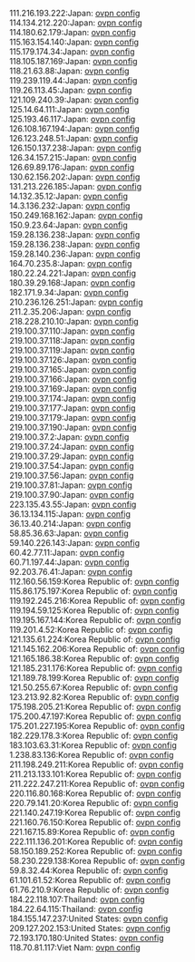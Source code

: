 111.216.193.222:Japan: [ovpn config](vpn/111_216_193_222.ovpn)  
114.134.212.220:Japan: [ovpn config](vpn/114_134_212_220.ovpn)  
114.180.62.179:Japan: [ovpn config](vpn/114_180_62_179.ovpn)  
115.163.154.140:Japan: [ovpn config](vpn/115_163_154_140.ovpn)  
115.179.174.34:Japan: [ovpn config](vpn/115_179_174_34.ovpn)  
118.105.187.169:Japan: [ovpn config](vpn/118_105_187_169.ovpn)  
118.21.63.88:Japan: [ovpn config](vpn/118_21_63_88.ovpn)  
119.239.119.44:Japan: [ovpn config](vpn/119_239_119_44.ovpn)  
119.26.113.45:Japan: [ovpn config](vpn/119_26_113_45.ovpn)  
121.109.240.39:Japan: [ovpn config](vpn/121_109_240_39.ovpn)  
125.14.64.111:Japan: [ovpn config](vpn/125_14_64_111.ovpn)  
125.193.46.117:Japan: [ovpn config](vpn/125_193_46_117.ovpn)  
126.108.167.194:Japan: [ovpn config](vpn/126_108_167_194.ovpn)  
126.123.248.51:Japan: [ovpn config](vpn/126_123_248_51.ovpn)  
126.150.137.238:Japan: [ovpn config](vpn/126_150_137_238.ovpn)  
126.34.157.215:Japan: [ovpn config](vpn/126_34_157_215.ovpn)  
126.69.89.176:Japan: [ovpn config](vpn/126_69_89_176.ovpn)  
130.62.156.202:Japan: [ovpn config](vpn/130_62_156_202.ovpn)  
131.213.226.185:Japan: [ovpn config](vpn/131_213_226_185.ovpn)  
14.132.35.12:Japan: [ovpn config](vpn/14_132_35_12.ovpn)  
14.3.136.232:Japan: [ovpn config](vpn/14_3_136_232.ovpn)  
150.249.168.162:Japan: [ovpn config](vpn/150_249_168_162.ovpn)  
150.9.23.64:Japan: [ovpn config](vpn/150_9_23_64.ovpn)  
159.28.136.238:Japan: [ovpn config](vpn/159_28_136_238.ovpn)  
159.28.136.238:Japan: [ovpn config](vpn/159_28_136_238.ovpn)  
159.28.140.236:Japan: [ovpn config](vpn/159_28_140_236.ovpn)  
164.70.235.8:Japan: [ovpn config](vpn/164_70_235_8.ovpn)  
180.22.24.221:Japan: [ovpn config](vpn/180_22_24_221.ovpn)  
180.39.29.168:Japan: [ovpn config](vpn/180_39_29_168.ovpn)  
182.171.9.34:Japan: [ovpn config](vpn/182_171_9_34.ovpn)  
210.236.126.251:Japan: [ovpn config](vpn/210_236_126_251.ovpn)  
211.2.35.206:Japan: [ovpn config](vpn/211_2_35_206.ovpn)  
218.228.210.10:Japan: [ovpn config](vpn/218_228_210_10.ovpn)  
219.100.37.110:Japan: [ovpn config](vpn/219_100_37_110.ovpn)  
219.100.37.118:Japan: [ovpn config](vpn/219_100_37_118.ovpn)  
219.100.37.119:Japan: [ovpn config](vpn/219_100_37_119.ovpn)  
219.100.37.126:Japan: [ovpn config](vpn/219_100_37_126.ovpn)  
219.100.37.165:Japan: [ovpn config](vpn/219_100_37_165.ovpn)  
219.100.37.166:Japan: [ovpn config](vpn/219_100_37_166.ovpn)  
219.100.37.169:Japan: [ovpn config](vpn/219_100_37_169.ovpn)  
219.100.37.174:Japan: [ovpn config](vpn/219_100_37_174.ovpn)  
219.100.37.177:Japan: [ovpn config](vpn/219_100_37_177.ovpn)  
219.100.37.179:Japan: [ovpn config](vpn/219_100_37_179.ovpn)  
219.100.37.190:Japan: [ovpn config](vpn/219_100_37_190.ovpn)  
219.100.37.2:Japan: [ovpn config](vpn/219_100_37_2.ovpn)  
219.100.37.24:Japan: [ovpn config](vpn/219_100_37_24.ovpn)  
219.100.37.29:Japan: [ovpn config](vpn/219_100_37_29.ovpn)  
219.100.37.54:Japan: [ovpn config](vpn/219_100_37_54.ovpn)  
219.100.37.56:Japan: [ovpn config](vpn/219_100_37_56.ovpn)  
219.100.37.81:Japan: [ovpn config](vpn/219_100_37_81.ovpn)  
219.100.37.90:Japan: [ovpn config](vpn/219_100_37_90.ovpn)  
223.135.43.55:Japan: [ovpn config](vpn/223_135_43_55.ovpn)  
36.13.134.115:Japan: [ovpn config](vpn/36_13_134_115.ovpn)  
36.13.40.214:Japan: [ovpn config](vpn/36_13_40_214.ovpn)  
58.85.36.63:Japan: [ovpn config](vpn/58_85_36_63.ovpn)  
59.140.226.143:Japan: [ovpn config](vpn/59_140_226_143.ovpn)  
60.42.77.11:Japan: [ovpn config](vpn/60_42_77_11.ovpn)  
60.71.197.44:Japan: [ovpn config](vpn/60_71_197_44.ovpn)  
92.203.76.41:Japan: [ovpn config](vpn/92_203_76_41.ovpn)  
112.160.56.159:Korea Republic of: [ovpn config](vpn/112_160_56_159.ovpn)  
115.86.175.197:Korea Republic of: [ovpn config](vpn/115_86_175_197.ovpn)  
119.192.245.216:Korea Republic of: [ovpn config](vpn/119_192_245_216.ovpn)  
119.194.59.125:Korea Republic of: [ovpn config](vpn/119_194_59_125.ovpn)  
119.195.167.144:Korea Republic of: [ovpn config](vpn/119_195_167_144.ovpn)  
119.201.4.52:Korea Republic of: [ovpn config](vpn/119_201_4_52.ovpn)  
121.135.61.224:Korea Republic of: [ovpn config](vpn/121_135_61_224.ovpn)  
121.145.162.206:Korea Republic of: [ovpn config](vpn/121_145_162_206.ovpn)  
121.165.186.38:Korea Republic of: [ovpn config](vpn/121_165_186_38.ovpn)  
121.185.231.176:Korea Republic of: [ovpn config](vpn/121_185_231_176.ovpn)  
121.189.78.199:Korea Republic of: [ovpn config](vpn/121_189_78_199.ovpn)  
121.50.255.67:Korea Republic of: [ovpn config](vpn/121_50_255_67.ovpn)  
123.213.92.82:Korea Republic of: [ovpn config](vpn/123_213_92_82.ovpn)  
175.198.205.21:Korea Republic of: [ovpn config](vpn/175_198_205_21.ovpn)  
175.200.47.197:Korea Republic of: [ovpn config](vpn/175_200_47_197.ovpn)  
175.201.227.195:Korea Republic of: [ovpn config](vpn/175_201_227_195.ovpn)  
182.229.178.3:Korea Republic of: [ovpn config](vpn/182_229_178_3.ovpn)  
183.103.63.31:Korea Republic of: [ovpn config](vpn/183_103_63_31.ovpn)  
1.238.83.136:Korea Republic of: [ovpn config](vpn/1_238_83_136.ovpn)  
211.198.249.211:Korea Republic of: [ovpn config](vpn/211_198_249_211.ovpn)  
211.213.133.101:Korea Republic of: [ovpn config](vpn/211_213_133_101.ovpn)  
211.222.247.211:Korea Republic of: [ovpn config](vpn/211_222_247_211.ovpn)  
220.116.80.168:Korea Republic of: [ovpn config](vpn/220_116_80_168.ovpn)  
220.79.141.20:Korea Republic of: [ovpn config](vpn/220_79_141_20.ovpn)  
221.140.247.19:Korea Republic of: [ovpn config](vpn/221_140_247_19.ovpn)  
221.160.76.150:Korea Republic of: [ovpn config](vpn/221_160_76_150.ovpn)  
221.167.15.89:Korea Republic of: [ovpn config](vpn/221_167_15_89.ovpn)  
222.111.136.201:Korea Republic of: [ovpn config](vpn/222_111_136_201.ovpn)  
58.150.189.252:Korea Republic of: [ovpn config](vpn/58_150_189_252.ovpn)  
58.230.229.138:Korea Republic of: [ovpn config](vpn/58_230_229_138.ovpn)  
59.8.32.44:Korea Republic of: [ovpn config](vpn/59_8_32_44.ovpn)  
61.101.61.52:Korea Republic of: [ovpn config](vpn/61_101_61_52.ovpn)  
61.76.210.9:Korea Republic of: [ovpn config](vpn/61_76_210_9.ovpn)  
184.22.118.107:Thailand: [ovpn config](vpn/184_22_118_107.ovpn)  
184.22.64.115:Thailand: [ovpn config](vpn/184_22_64_115.ovpn)  
184.155.147.237:United States: [ovpn config](vpn/184_155_147_237.ovpn)  
209.127.202.153:United States: [ovpn config](vpn/209_127_202_153.ovpn)  
72.193.170.180:United States: [ovpn config](vpn/72_193_170_180.ovpn)  
118.70.81.117:Viet Nam: [ovpn config](vpn/118_70_81_117.ovpn)  
